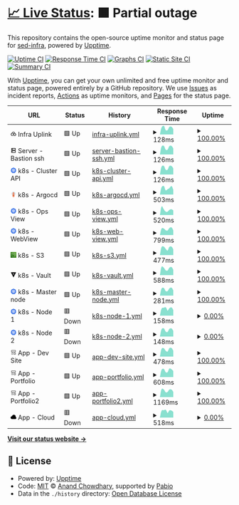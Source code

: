 # [📈 Live Status](https://sed-infra.github.io/upptime): <!--live status--> **🟧 Partial outage**

This repository contains the open-source uptime monitor and status page for [sed-infra](https://sed-infra.github.io/upptime), powered by [Upptime](https://github.com/upptime/upptime).

[![Uptime CI](https://github.com/sed-infra/upptime/workflows/Uptime%20CI/badge.svg)](https://github.com/sed-infra/upptime/actions?query=workflow%3A%22Uptime+CI%22)
[![Response Time CI](https://github.com/sed-infra/upptime/workflows/Response%20Time%20CI/badge.svg)](https://github.com/sed-infra/upptime/actions?query=workflow%3A%22Response+Time+CI%22)
[![Graphs CI](https://github.com/sed-infra/upptime/workflows/Graphs%20CI/badge.svg)](https://github.com/sed-infra/upptime/actions?query=workflow%3A%22Graphs+CI%22)
[![Static Site CI](https://github.com/sed-infra/upptime/workflows/Static%20Site%20CI/badge.svg)](https://github.com/sed-infra/upptime/actions?query=workflow%3A%22Static+Site+CI%22)
[![Summary CI](https://github.com/sed-infra/upptime/workflows/Summary%20CI/badge.svg)](https://github.com/sed-infra/upptime/actions?query=workflow%3A%22Summary+CI%22)

With [Upptime](https://upptime.js.org), you can get your own unlimited and free uptime monitor and status page, powered entirely by a GitHub repository. We use [Issues](https://github.com/sed-infra/upptime/issues) as incident reports, [Actions](https://github.com/sed-infra/upptime/actions) as uptime monitors, and [Pages](https://sed-infra.github.io/upptime) for the status page.

<!--start: status pages-->
<!-- This summary is generated by Upptime (https://github.com/upptime/upptime) -->
<!-- Do not edit this manually, your changes will be overwritten -->
<!-- prettier-ignore -->
| URL | Status | History | Response Time | Uptime |
| --- | ------ | ------- | ------------- | ------ |
| <img alt="" src="https://raw.githubusercontent.com/sed-infra/upptime/master/assets/sites/cloud_upload.svg" height="13"> Infra Uplink | 🟩 Up | [infra-uplink.yml](https://github.com/sed-infra/upptime/commits/HEAD/history/infra-uplink.yml) | <details><summary><img alt="Response time graph" src="./graphs/infra-uplink/response-time-week.png" height="20"> 128ms</summary><br><a href="https://status.cedricfarinazzo.fr/history/infra-uplink"><img alt="Response time 115" src="https://img.shields.io/endpoint?url=https%3A%2F%2Fraw.githubusercontent.com%2Fsed-infra%2Fupptime%2FHEAD%2Fapi%2Finfra-uplink%2Fresponse-time.json"></a><br><a href="https://status.cedricfarinazzo.fr/history/infra-uplink"><img alt="24-hour response time 106" src="https://img.shields.io/endpoint?url=https%3A%2F%2Fraw.githubusercontent.com%2Fsed-infra%2Fupptime%2FHEAD%2Fapi%2Finfra-uplink%2Fresponse-time-day.json"></a><br><a href="https://status.cedricfarinazzo.fr/history/infra-uplink"><img alt="7-day response time 128" src="https://img.shields.io/endpoint?url=https%3A%2F%2Fraw.githubusercontent.com%2Fsed-infra%2Fupptime%2FHEAD%2Fapi%2Finfra-uplink%2Fresponse-time-week.json"></a><br><a href="https://status.cedricfarinazzo.fr/history/infra-uplink"><img alt="30-day response time 168" src="https://img.shields.io/endpoint?url=https%3A%2F%2Fraw.githubusercontent.com%2Fsed-infra%2Fupptime%2FHEAD%2Fapi%2Finfra-uplink%2Fresponse-time-month.json"></a><br><a href="https://status.cedricfarinazzo.fr/history/infra-uplink"><img alt="1-year response time 115" src="https://img.shields.io/endpoint?url=https%3A%2F%2Fraw.githubusercontent.com%2Fsed-infra%2Fupptime%2FHEAD%2Fapi%2Finfra-uplink%2Fresponse-time-year.json"></a></details> | <details><summary><a href="https://status.cedricfarinazzo.fr/history/infra-uplink">100.00%</a></summary><a href="https://status.cedricfarinazzo.fr/history/infra-uplink"><img alt="All-time uptime 97.07%" src="https://img.shields.io/endpoint?url=https%3A%2F%2Fraw.githubusercontent.com%2Fsed-infra%2Fupptime%2FHEAD%2Fapi%2Finfra-uplink%2Fuptime.json"></a><br><a href="https://status.cedricfarinazzo.fr/history/infra-uplink"><img alt="24-hour uptime 100.00%" src="https://img.shields.io/endpoint?url=https%3A%2F%2Fraw.githubusercontent.com%2Fsed-infra%2Fupptime%2FHEAD%2Fapi%2Finfra-uplink%2Fuptime-day.json"></a><br><a href="https://status.cedricfarinazzo.fr/history/infra-uplink"><img alt="7-day uptime 100.00%" src="https://img.shields.io/endpoint?url=https%3A%2F%2Fraw.githubusercontent.com%2Fsed-infra%2Fupptime%2FHEAD%2Fapi%2Finfra-uplink%2Fuptime-week.json"></a><br><a href="https://status.cedricfarinazzo.fr/history/infra-uplink"><img alt="30-day uptime 100.00%" src="https://img.shields.io/endpoint?url=https%3A%2F%2Fraw.githubusercontent.com%2Fsed-infra%2Fupptime%2FHEAD%2Fapi%2Finfra-uplink%2Fuptime-month.json"></a><br><a href="https://status.cedricfarinazzo.fr/history/infra-uplink"><img alt="1-year uptime 97.07%" src="https://img.shields.io/endpoint?url=https%3A%2F%2Fraw.githubusercontent.com%2Fsed-infra%2Fupptime%2FHEAD%2Fapi%2Finfra-uplink%2Fuptime-year.json"></a></details>
| <img alt="" src="https://raw.githubusercontent.com/sed-infra/upptime/master/assets/sites/server.svg" height="13"> Server - Bastion ssh | 🟩 Up | [server-bastion-ssh.yml](https://github.com/sed-infra/upptime/commits/HEAD/history/server-bastion-ssh.yml) | <details><summary><img alt="Response time graph" src="./graphs/server-bastion-ssh/response-time-week.png" height="20"> 126ms</summary><br><a href="https://status.cedricfarinazzo.fr/history/server-bastion-ssh"><img alt="Response time 109" src="https://img.shields.io/endpoint?url=https%3A%2F%2Fraw.githubusercontent.com%2Fsed-infra%2Fupptime%2FHEAD%2Fapi%2Fserver-bastion-ssh%2Fresponse-time.json"></a><br><a href="https://status.cedricfarinazzo.fr/history/server-bastion-ssh"><img alt="24-hour response time 106" src="https://img.shields.io/endpoint?url=https%3A%2F%2Fraw.githubusercontent.com%2Fsed-infra%2Fupptime%2FHEAD%2Fapi%2Fserver-bastion-ssh%2Fresponse-time-day.json"></a><br><a href="https://status.cedricfarinazzo.fr/history/server-bastion-ssh"><img alt="7-day response time 126" src="https://img.shields.io/endpoint?url=https%3A%2F%2Fraw.githubusercontent.com%2Fsed-infra%2Fupptime%2FHEAD%2Fapi%2Fserver-bastion-ssh%2Fresponse-time-week.json"></a><br><a href="https://status.cedricfarinazzo.fr/history/server-bastion-ssh"><img alt="30-day response time 111" src="https://img.shields.io/endpoint?url=https%3A%2F%2Fraw.githubusercontent.com%2Fsed-infra%2Fupptime%2FHEAD%2Fapi%2Fserver-bastion-ssh%2Fresponse-time-month.json"></a><br><a href="https://status.cedricfarinazzo.fr/history/server-bastion-ssh"><img alt="1-year response time 109" src="https://img.shields.io/endpoint?url=https%3A%2F%2Fraw.githubusercontent.com%2Fsed-infra%2Fupptime%2FHEAD%2Fapi%2Fserver-bastion-ssh%2Fresponse-time-year.json"></a></details> | <details><summary><a href="https://status.cedricfarinazzo.fr/history/server-bastion-ssh">100.00%</a></summary><a href="https://status.cedricfarinazzo.fr/history/server-bastion-ssh"><img alt="All-time uptime 97.20%" src="https://img.shields.io/endpoint?url=https%3A%2F%2Fraw.githubusercontent.com%2Fsed-infra%2Fupptime%2FHEAD%2Fapi%2Fserver-bastion-ssh%2Fuptime.json"></a><br><a href="https://status.cedricfarinazzo.fr/history/server-bastion-ssh"><img alt="24-hour uptime 100.00%" src="https://img.shields.io/endpoint?url=https%3A%2F%2Fraw.githubusercontent.com%2Fsed-infra%2Fupptime%2FHEAD%2Fapi%2Fserver-bastion-ssh%2Fuptime-day.json"></a><br><a href="https://status.cedricfarinazzo.fr/history/server-bastion-ssh"><img alt="7-day uptime 100.00%" src="https://img.shields.io/endpoint?url=https%3A%2F%2Fraw.githubusercontent.com%2Fsed-infra%2Fupptime%2FHEAD%2Fapi%2Fserver-bastion-ssh%2Fuptime-week.json"></a><br><a href="https://status.cedricfarinazzo.fr/history/server-bastion-ssh"><img alt="30-day uptime 100.00%" src="https://img.shields.io/endpoint?url=https%3A%2F%2Fraw.githubusercontent.com%2Fsed-infra%2Fupptime%2FHEAD%2Fapi%2Fserver-bastion-ssh%2Fuptime-month.json"></a><br><a href="https://status.cedricfarinazzo.fr/history/server-bastion-ssh"><img alt="1-year uptime 97.20%" src="https://img.shields.io/endpoint?url=https%3A%2F%2Fraw.githubusercontent.com%2Fsed-infra%2Fupptime%2FHEAD%2Fapi%2Fserver-bastion-ssh%2Fuptime-year.json"></a></details>
| <img alt="" src="https://raw.githubusercontent.com/sed-infra/upptime/master/assets/sites/kubernetes.svg" height="13"> k8s - Cluster API | 🟩 Up | [k8s-cluster-api.yml](https://github.com/sed-infra/upptime/commits/HEAD/history/k8s-cluster-api.yml) | <details><summary><img alt="Response time graph" src="./graphs/k8s-cluster-api/response-time-week.png" height="20"> 126ms</summary><br><a href="https://status.cedricfarinazzo.fr/history/k8s-cluster-api"><img alt="Response time 109" src="https://img.shields.io/endpoint?url=https%3A%2F%2Fraw.githubusercontent.com%2Fsed-infra%2Fupptime%2FHEAD%2Fapi%2Fk8s-cluster-api%2Fresponse-time.json"></a><br><a href="https://status.cedricfarinazzo.fr/history/k8s-cluster-api"><img alt="24-hour response time 108" src="https://img.shields.io/endpoint?url=https%3A%2F%2Fraw.githubusercontent.com%2Fsed-infra%2Fupptime%2FHEAD%2Fapi%2Fk8s-cluster-api%2Fresponse-time-day.json"></a><br><a href="https://status.cedricfarinazzo.fr/history/k8s-cluster-api"><img alt="7-day response time 126" src="https://img.shields.io/endpoint?url=https%3A%2F%2Fraw.githubusercontent.com%2Fsed-infra%2Fupptime%2FHEAD%2Fapi%2Fk8s-cluster-api%2Fresponse-time-week.json"></a><br><a href="https://status.cedricfarinazzo.fr/history/k8s-cluster-api"><img alt="30-day response time 111" src="https://img.shields.io/endpoint?url=https%3A%2F%2Fraw.githubusercontent.com%2Fsed-infra%2Fupptime%2FHEAD%2Fapi%2Fk8s-cluster-api%2Fresponse-time-month.json"></a><br><a href="https://status.cedricfarinazzo.fr/history/k8s-cluster-api"><img alt="1-year response time 109" src="https://img.shields.io/endpoint?url=https%3A%2F%2Fraw.githubusercontent.com%2Fsed-infra%2Fupptime%2FHEAD%2Fapi%2Fk8s-cluster-api%2Fresponse-time-year.json"></a></details> | <details><summary><a href="https://status.cedricfarinazzo.fr/history/k8s-cluster-api">100.00%</a></summary><a href="https://status.cedricfarinazzo.fr/history/k8s-cluster-api"><img alt="All-time uptime 97.08%" src="https://img.shields.io/endpoint?url=https%3A%2F%2Fraw.githubusercontent.com%2Fsed-infra%2Fupptime%2FHEAD%2Fapi%2Fk8s-cluster-api%2Fuptime.json"></a><br><a href="https://status.cedricfarinazzo.fr/history/k8s-cluster-api"><img alt="24-hour uptime 100.00%" src="https://img.shields.io/endpoint?url=https%3A%2F%2Fraw.githubusercontent.com%2Fsed-infra%2Fupptime%2FHEAD%2Fapi%2Fk8s-cluster-api%2Fuptime-day.json"></a><br><a href="https://status.cedricfarinazzo.fr/history/k8s-cluster-api"><img alt="7-day uptime 100.00%" src="https://img.shields.io/endpoint?url=https%3A%2F%2Fraw.githubusercontent.com%2Fsed-infra%2Fupptime%2FHEAD%2Fapi%2Fk8s-cluster-api%2Fuptime-week.json"></a><br><a href="https://status.cedricfarinazzo.fr/history/k8s-cluster-api"><img alt="30-day uptime 100.00%" src="https://img.shields.io/endpoint?url=https%3A%2F%2Fraw.githubusercontent.com%2Fsed-infra%2Fupptime%2FHEAD%2Fapi%2Fk8s-cluster-api%2Fuptime-month.json"></a><br><a href="https://status.cedricfarinazzo.fr/history/k8s-cluster-api"><img alt="1-year uptime 97.08%" src="https://img.shields.io/endpoint?url=https%3A%2F%2Fraw.githubusercontent.com%2Fsed-infra%2Fupptime%2FHEAD%2Fapi%2Fk8s-cluster-api%2Fuptime-year.json"></a></details>
| <img alt="" src="https://raw.githubusercontent.com/sed-infra/upptime/master/assets/sites/argocd.svg" height="13"> k8s - Argocd | 🟩 Up | [k8s-argocd.yml](https://github.com/sed-infra/upptime/commits/HEAD/history/k8s-argocd.yml) | <details><summary><img alt="Response time graph" src="./graphs/k8s-argocd/response-time-week.png" height="20"> 503ms</summary><br><a href="https://status.cedricfarinazzo.fr/history/k8s-argocd"><img alt="Response time 505" src="https://img.shields.io/endpoint?url=https%3A%2F%2Fraw.githubusercontent.com%2Fsed-infra%2Fupptime%2FHEAD%2Fapi%2Fk8s-argocd%2Fresponse-time.json"></a><br><a href="https://status.cedricfarinazzo.fr/history/k8s-argocd"><img alt="24-hour response time 370" src="https://img.shields.io/endpoint?url=https%3A%2F%2Fraw.githubusercontent.com%2Fsed-infra%2Fupptime%2FHEAD%2Fapi%2Fk8s-argocd%2Fresponse-time-day.json"></a><br><a href="https://status.cedricfarinazzo.fr/history/k8s-argocd"><img alt="7-day response time 503" src="https://img.shields.io/endpoint?url=https%3A%2F%2Fraw.githubusercontent.com%2Fsed-infra%2Fupptime%2FHEAD%2Fapi%2Fk8s-argocd%2Fresponse-time-week.json"></a><br><a href="https://status.cedricfarinazzo.fr/history/k8s-argocd"><img alt="30-day response time 618" src="https://img.shields.io/endpoint?url=https%3A%2F%2Fraw.githubusercontent.com%2Fsed-infra%2Fupptime%2FHEAD%2Fapi%2Fk8s-argocd%2Fresponse-time-month.json"></a><br><a href="https://status.cedricfarinazzo.fr/history/k8s-argocd"><img alt="1-year response time 505" src="https://img.shields.io/endpoint?url=https%3A%2F%2Fraw.githubusercontent.com%2Fsed-infra%2Fupptime%2FHEAD%2Fapi%2Fk8s-argocd%2Fresponse-time-year.json"></a></details> | <details><summary><a href="https://status.cedricfarinazzo.fr/history/k8s-argocd">100.00%</a></summary><a href="https://status.cedricfarinazzo.fr/history/k8s-argocd"><img alt="All-time uptime 97.07%" src="https://img.shields.io/endpoint?url=https%3A%2F%2Fraw.githubusercontent.com%2Fsed-infra%2Fupptime%2FHEAD%2Fapi%2Fk8s-argocd%2Fuptime.json"></a><br><a href="https://status.cedricfarinazzo.fr/history/k8s-argocd"><img alt="24-hour uptime 100.00%" src="https://img.shields.io/endpoint?url=https%3A%2F%2Fraw.githubusercontent.com%2Fsed-infra%2Fupptime%2FHEAD%2Fapi%2Fk8s-argocd%2Fuptime-day.json"></a><br><a href="https://status.cedricfarinazzo.fr/history/k8s-argocd"><img alt="7-day uptime 100.00%" src="https://img.shields.io/endpoint?url=https%3A%2F%2Fraw.githubusercontent.com%2Fsed-infra%2Fupptime%2FHEAD%2Fapi%2Fk8s-argocd%2Fuptime-week.json"></a><br><a href="https://status.cedricfarinazzo.fr/history/k8s-argocd"><img alt="30-day uptime 100.00%" src="https://img.shields.io/endpoint?url=https%3A%2F%2Fraw.githubusercontent.com%2Fsed-infra%2Fupptime%2FHEAD%2Fapi%2Fk8s-argocd%2Fuptime-month.json"></a><br><a href="https://status.cedricfarinazzo.fr/history/k8s-argocd"><img alt="1-year uptime 97.07%" src="https://img.shields.io/endpoint?url=https%3A%2F%2Fraw.githubusercontent.com%2Fsed-infra%2Fupptime%2FHEAD%2Fapi%2Fk8s-argocd%2Fuptime-year.json"></a></details>
| <img alt="" src="https://raw.githubusercontent.com/sed-infra/upptime/master/assets/sites/kubernetes.svg" height="13"> k8s - Ops View | 🟩 Up | [k8s-ops-view.yml](https://github.com/sed-infra/upptime/commits/HEAD/history/k8s-ops-view.yml) | <details><summary><img alt="Response time graph" src="./graphs/k8s-ops-view/response-time-week.png" height="20"> 520ms</summary><br><a href="https://status.cedricfarinazzo.fr/history/k8s-ops-view"><img alt="Response time 479" src="https://img.shields.io/endpoint?url=https%3A%2F%2Fraw.githubusercontent.com%2Fsed-infra%2Fupptime%2FHEAD%2Fapi%2Fk8s-ops-view%2Fresponse-time.json"></a><br><a href="https://status.cedricfarinazzo.fr/history/k8s-ops-view"><img alt="24-hour response time 466" src="https://img.shields.io/endpoint?url=https%3A%2F%2Fraw.githubusercontent.com%2Fsed-infra%2Fupptime%2FHEAD%2Fapi%2Fk8s-ops-view%2Fresponse-time-day.json"></a><br><a href="https://status.cedricfarinazzo.fr/history/k8s-ops-view"><img alt="7-day response time 520" src="https://img.shields.io/endpoint?url=https%3A%2F%2Fraw.githubusercontent.com%2Fsed-infra%2Fupptime%2FHEAD%2Fapi%2Fk8s-ops-view%2Fresponse-time-week.json"></a><br><a href="https://status.cedricfarinazzo.fr/history/k8s-ops-view"><img alt="30-day response time 462" src="https://img.shields.io/endpoint?url=https%3A%2F%2Fraw.githubusercontent.com%2Fsed-infra%2Fupptime%2FHEAD%2Fapi%2Fk8s-ops-view%2Fresponse-time-month.json"></a><br><a href="https://status.cedricfarinazzo.fr/history/k8s-ops-view"><img alt="1-year response time 479" src="https://img.shields.io/endpoint?url=https%3A%2F%2Fraw.githubusercontent.com%2Fsed-infra%2Fupptime%2FHEAD%2Fapi%2Fk8s-ops-view%2Fresponse-time-year.json"></a></details> | <details><summary><a href="https://status.cedricfarinazzo.fr/history/k8s-ops-view">100.00%</a></summary><a href="https://status.cedricfarinazzo.fr/history/k8s-ops-view"><img alt="All-time uptime 97.08%" src="https://img.shields.io/endpoint?url=https%3A%2F%2Fraw.githubusercontent.com%2Fsed-infra%2Fupptime%2FHEAD%2Fapi%2Fk8s-ops-view%2Fuptime.json"></a><br><a href="https://status.cedricfarinazzo.fr/history/k8s-ops-view"><img alt="24-hour uptime 100.00%" src="https://img.shields.io/endpoint?url=https%3A%2F%2Fraw.githubusercontent.com%2Fsed-infra%2Fupptime%2FHEAD%2Fapi%2Fk8s-ops-view%2Fuptime-day.json"></a><br><a href="https://status.cedricfarinazzo.fr/history/k8s-ops-view"><img alt="7-day uptime 100.00%" src="https://img.shields.io/endpoint?url=https%3A%2F%2Fraw.githubusercontent.com%2Fsed-infra%2Fupptime%2FHEAD%2Fapi%2Fk8s-ops-view%2Fuptime-week.json"></a><br><a href="https://status.cedricfarinazzo.fr/history/k8s-ops-view"><img alt="30-day uptime 100.00%" src="https://img.shields.io/endpoint?url=https%3A%2F%2Fraw.githubusercontent.com%2Fsed-infra%2Fupptime%2FHEAD%2Fapi%2Fk8s-ops-view%2Fuptime-month.json"></a><br><a href="https://status.cedricfarinazzo.fr/history/k8s-ops-view"><img alt="1-year uptime 97.08%" src="https://img.shields.io/endpoint?url=https%3A%2F%2Fraw.githubusercontent.com%2Fsed-infra%2Fupptime%2FHEAD%2Fapi%2Fk8s-ops-view%2Fuptime-year.json"></a></details>
| <img alt="" src="https://raw.githubusercontent.com/sed-infra/upptime/master/assets/sites/kubernetes.svg" height="13"> k8s - WebView | 🟩 Up | [k8s-web-view.yml](https://github.com/sed-infra/upptime/commits/HEAD/history/k8s-web-view.yml) | <details><summary><img alt="Response time graph" src="./graphs/k8s-web-view/response-time-week.png" height="20"> 799ms</summary><br><a href="https://status.cedricfarinazzo.fr/history/k8s-web-view"><img alt="Response time 697" src="https://img.shields.io/endpoint?url=https%3A%2F%2Fraw.githubusercontent.com%2Fsed-infra%2Fupptime%2FHEAD%2Fapi%2Fk8s-web-view%2Fresponse-time.json"></a><br><a href="https://status.cedricfarinazzo.fr/history/k8s-web-view"><img alt="24-hour response time 617" src="https://img.shields.io/endpoint?url=https%3A%2F%2Fraw.githubusercontent.com%2Fsed-infra%2Fupptime%2FHEAD%2Fapi%2Fk8s-web-view%2Fresponse-time-day.json"></a><br><a href="https://status.cedricfarinazzo.fr/history/k8s-web-view"><img alt="7-day response time 799" src="https://img.shields.io/endpoint?url=https%3A%2F%2Fraw.githubusercontent.com%2Fsed-infra%2Fupptime%2FHEAD%2Fapi%2Fk8s-web-view%2Fresponse-time-week.json"></a><br><a href="https://status.cedricfarinazzo.fr/history/k8s-web-view"><img alt="30-day response time 710" src="https://img.shields.io/endpoint?url=https%3A%2F%2Fraw.githubusercontent.com%2Fsed-infra%2Fupptime%2FHEAD%2Fapi%2Fk8s-web-view%2Fresponse-time-month.json"></a><br><a href="https://status.cedricfarinazzo.fr/history/k8s-web-view"><img alt="1-year response time 697" src="https://img.shields.io/endpoint?url=https%3A%2F%2Fraw.githubusercontent.com%2Fsed-infra%2Fupptime%2FHEAD%2Fapi%2Fk8s-web-view%2Fresponse-time-year.json"></a></details> | <details><summary><a href="https://status.cedricfarinazzo.fr/history/k8s-web-view">100.00%</a></summary><a href="https://status.cedricfarinazzo.fr/history/k8s-web-view"><img alt="All-time uptime 97.08%" src="https://img.shields.io/endpoint?url=https%3A%2F%2Fraw.githubusercontent.com%2Fsed-infra%2Fupptime%2FHEAD%2Fapi%2Fk8s-web-view%2Fuptime.json"></a><br><a href="https://status.cedricfarinazzo.fr/history/k8s-web-view"><img alt="24-hour uptime 100.00%" src="https://img.shields.io/endpoint?url=https%3A%2F%2Fraw.githubusercontent.com%2Fsed-infra%2Fupptime%2FHEAD%2Fapi%2Fk8s-web-view%2Fuptime-day.json"></a><br><a href="https://status.cedricfarinazzo.fr/history/k8s-web-view"><img alt="7-day uptime 100.00%" src="https://img.shields.io/endpoint?url=https%3A%2F%2Fraw.githubusercontent.com%2Fsed-infra%2Fupptime%2FHEAD%2Fapi%2Fk8s-web-view%2Fuptime-week.json"></a><br><a href="https://status.cedricfarinazzo.fr/history/k8s-web-view"><img alt="30-day uptime 100.00%" src="https://img.shields.io/endpoint?url=https%3A%2F%2Fraw.githubusercontent.com%2Fsed-infra%2Fupptime%2FHEAD%2Fapi%2Fk8s-web-view%2Fuptime-month.json"></a><br><a href="https://status.cedricfarinazzo.fr/history/k8s-web-view"><img alt="1-year uptime 97.08%" src="https://img.shields.io/endpoint?url=https%3A%2F%2Fraw.githubusercontent.com%2Fsed-infra%2Fupptime%2FHEAD%2Fapi%2Fk8s-web-view%2Fuptime-year.json"></a></details>
| <img alt="" src="https://raw.githubusercontent.com/sed-infra/upptime/master/assets/sites/s3.svg" height="13"> k8s - S3 | 🟩 Up | [k8s-s3.yml](https://github.com/sed-infra/upptime/commits/HEAD/history/k8s-s3.yml) | <details><summary><img alt="Response time graph" src="./graphs/k8s-s3/response-time-week.png" height="20"> 477ms</summary><br><a href="https://status.cedricfarinazzo.fr/history/k8s-s3"><img alt="Response time 420" src="https://img.shields.io/endpoint?url=https%3A%2F%2Fraw.githubusercontent.com%2Fsed-infra%2Fupptime%2FHEAD%2Fapi%2Fk8s-s3%2Fresponse-time.json"></a><br><a href="https://status.cedricfarinazzo.fr/history/k8s-s3"><img alt="24-hour response time 378" src="https://img.shields.io/endpoint?url=https%3A%2F%2Fraw.githubusercontent.com%2Fsed-infra%2Fupptime%2FHEAD%2Fapi%2Fk8s-s3%2Fresponse-time-day.json"></a><br><a href="https://status.cedricfarinazzo.fr/history/k8s-s3"><img alt="7-day response time 477" src="https://img.shields.io/endpoint?url=https%3A%2F%2Fraw.githubusercontent.com%2Fsed-infra%2Fupptime%2FHEAD%2Fapi%2Fk8s-s3%2Fresponse-time-week.json"></a><br><a href="https://status.cedricfarinazzo.fr/history/k8s-s3"><img alt="30-day response time 438" src="https://img.shields.io/endpoint?url=https%3A%2F%2Fraw.githubusercontent.com%2Fsed-infra%2Fupptime%2FHEAD%2Fapi%2Fk8s-s3%2Fresponse-time-month.json"></a><br><a href="https://status.cedricfarinazzo.fr/history/k8s-s3"><img alt="1-year response time 420" src="https://img.shields.io/endpoint?url=https%3A%2F%2Fraw.githubusercontent.com%2Fsed-infra%2Fupptime%2FHEAD%2Fapi%2Fk8s-s3%2Fresponse-time-year.json"></a></details> | <details><summary><a href="https://status.cedricfarinazzo.fr/history/k8s-s3">100.00%</a></summary><a href="https://status.cedricfarinazzo.fr/history/k8s-s3"><img alt="All-time uptime 97.08%" src="https://img.shields.io/endpoint?url=https%3A%2F%2Fraw.githubusercontent.com%2Fsed-infra%2Fupptime%2FHEAD%2Fapi%2Fk8s-s3%2Fuptime.json"></a><br><a href="https://status.cedricfarinazzo.fr/history/k8s-s3"><img alt="24-hour uptime 100.00%" src="https://img.shields.io/endpoint?url=https%3A%2F%2Fraw.githubusercontent.com%2Fsed-infra%2Fupptime%2FHEAD%2Fapi%2Fk8s-s3%2Fuptime-day.json"></a><br><a href="https://status.cedricfarinazzo.fr/history/k8s-s3"><img alt="7-day uptime 100.00%" src="https://img.shields.io/endpoint?url=https%3A%2F%2Fraw.githubusercontent.com%2Fsed-infra%2Fupptime%2FHEAD%2Fapi%2Fk8s-s3%2Fuptime-week.json"></a><br><a href="https://status.cedricfarinazzo.fr/history/k8s-s3"><img alt="30-day uptime 100.00%" src="https://img.shields.io/endpoint?url=https%3A%2F%2Fraw.githubusercontent.com%2Fsed-infra%2Fupptime%2FHEAD%2Fapi%2Fk8s-s3%2Fuptime-month.json"></a><br><a href="https://status.cedricfarinazzo.fr/history/k8s-s3"><img alt="1-year uptime 97.08%" src="https://img.shields.io/endpoint?url=https%3A%2F%2Fraw.githubusercontent.com%2Fsed-infra%2Fupptime%2FHEAD%2Fapi%2Fk8s-s3%2Fuptime-year.json"></a></details>
| <img alt="" src="https://raw.githubusercontent.com/sed-infra/upptime/master/assets/sites/vault.svg" height="13"> k8s - Vault | 🟩 Up | [k8s-vault.yml](https://github.com/sed-infra/upptime/commits/HEAD/history/k8s-vault.yml) | <details><summary><img alt="Response time graph" src="./graphs/k8s-vault/response-time-week.png" height="20"> 588ms</summary><br><a href="https://status.cedricfarinazzo.fr/history/k8s-vault"><img alt="Response time 532" src="https://img.shields.io/endpoint?url=https%3A%2F%2Fraw.githubusercontent.com%2Fsed-infra%2Fupptime%2FHEAD%2Fapi%2Fk8s-vault%2Fresponse-time.json"></a><br><a href="https://status.cedricfarinazzo.fr/history/k8s-vault"><img alt="24-hour response time 465" src="https://img.shields.io/endpoint?url=https%3A%2F%2Fraw.githubusercontent.com%2Fsed-infra%2Fupptime%2FHEAD%2Fapi%2Fk8s-vault%2Fresponse-time-day.json"></a><br><a href="https://status.cedricfarinazzo.fr/history/k8s-vault"><img alt="7-day response time 588" src="https://img.shields.io/endpoint?url=https%3A%2F%2Fraw.githubusercontent.com%2Fsed-infra%2Fupptime%2FHEAD%2Fapi%2Fk8s-vault%2Fresponse-time-week.json"></a><br><a href="https://status.cedricfarinazzo.fr/history/k8s-vault"><img alt="30-day response time 609" src="https://img.shields.io/endpoint?url=https%3A%2F%2Fraw.githubusercontent.com%2Fsed-infra%2Fupptime%2FHEAD%2Fapi%2Fk8s-vault%2Fresponse-time-month.json"></a><br><a href="https://status.cedricfarinazzo.fr/history/k8s-vault"><img alt="1-year response time 532" src="https://img.shields.io/endpoint?url=https%3A%2F%2Fraw.githubusercontent.com%2Fsed-infra%2Fupptime%2FHEAD%2Fapi%2Fk8s-vault%2Fresponse-time-year.json"></a></details> | <details><summary><a href="https://status.cedricfarinazzo.fr/history/k8s-vault">100.00%</a></summary><a href="https://status.cedricfarinazzo.fr/history/k8s-vault"><img alt="All-time uptime 97.08%" src="https://img.shields.io/endpoint?url=https%3A%2F%2Fraw.githubusercontent.com%2Fsed-infra%2Fupptime%2FHEAD%2Fapi%2Fk8s-vault%2Fuptime.json"></a><br><a href="https://status.cedricfarinazzo.fr/history/k8s-vault"><img alt="24-hour uptime 100.00%" src="https://img.shields.io/endpoint?url=https%3A%2F%2Fraw.githubusercontent.com%2Fsed-infra%2Fupptime%2FHEAD%2Fapi%2Fk8s-vault%2Fuptime-day.json"></a><br><a href="https://status.cedricfarinazzo.fr/history/k8s-vault"><img alt="7-day uptime 100.00%" src="https://img.shields.io/endpoint?url=https%3A%2F%2Fraw.githubusercontent.com%2Fsed-infra%2Fupptime%2FHEAD%2Fapi%2Fk8s-vault%2Fuptime-week.json"></a><br><a href="https://status.cedricfarinazzo.fr/history/k8s-vault"><img alt="30-day uptime 100.00%" src="https://img.shields.io/endpoint?url=https%3A%2F%2Fraw.githubusercontent.com%2Fsed-infra%2Fupptime%2FHEAD%2Fapi%2Fk8s-vault%2Fuptime-month.json"></a><br><a href="https://status.cedricfarinazzo.fr/history/k8s-vault"><img alt="1-year uptime 97.08%" src="https://img.shields.io/endpoint?url=https%3A%2F%2Fraw.githubusercontent.com%2Fsed-infra%2Fupptime%2FHEAD%2Fapi%2Fk8s-vault%2Fuptime-year.json"></a></details>
| <img alt="" src="https://raw.githubusercontent.com/sed-infra/upptime/master/assets/sites/kubernetes.svg" height="13"> k8s - Master node | 🟩 Up | [k8s-master-node.yml](https://github.com/sed-infra/upptime/commits/HEAD/history/k8s-master-node.yml) | <details><summary><img alt="Response time graph" src="./graphs/k8s-master-node/response-time-week.png" height="20"> 281ms</summary><br><a href="https://status.cedricfarinazzo.fr/history/k8s-master-node"><img alt="Response time 246" src="https://img.shields.io/endpoint?url=https%3A%2F%2Fraw.githubusercontent.com%2Fsed-infra%2Fupptime%2FHEAD%2Fapi%2Fk8s-master-node%2Fresponse-time.json"></a><br><a href="https://status.cedricfarinazzo.fr/history/k8s-master-node"><img alt="24-hour response time 230" src="https://img.shields.io/endpoint?url=https%3A%2F%2Fraw.githubusercontent.com%2Fsed-infra%2Fupptime%2FHEAD%2Fapi%2Fk8s-master-node%2Fresponse-time-day.json"></a><br><a href="https://status.cedricfarinazzo.fr/history/k8s-master-node"><img alt="7-day response time 281" src="https://img.shields.io/endpoint?url=https%3A%2F%2Fraw.githubusercontent.com%2Fsed-infra%2Fupptime%2FHEAD%2Fapi%2Fk8s-master-node%2Fresponse-time-week.json"></a><br><a href="https://status.cedricfarinazzo.fr/history/k8s-master-node"><img alt="30-day response time 250" src="https://img.shields.io/endpoint?url=https%3A%2F%2Fraw.githubusercontent.com%2Fsed-infra%2Fupptime%2FHEAD%2Fapi%2Fk8s-master-node%2Fresponse-time-month.json"></a><br><a href="https://status.cedricfarinazzo.fr/history/k8s-master-node"><img alt="1-year response time 246" src="https://img.shields.io/endpoint?url=https%3A%2F%2Fraw.githubusercontent.com%2Fsed-infra%2Fupptime%2FHEAD%2Fapi%2Fk8s-master-node%2Fresponse-time-year.json"></a></details> | <details><summary><a href="https://status.cedricfarinazzo.fr/history/k8s-master-node">100.00%</a></summary><a href="https://status.cedricfarinazzo.fr/history/k8s-master-node"><img alt="All-time uptime 97.08%" src="https://img.shields.io/endpoint?url=https%3A%2F%2Fraw.githubusercontent.com%2Fsed-infra%2Fupptime%2FHEAD%2Fapi%2Fk8s-master-node%2Fuptime.json"></a><br><a href="https://status.cedricfarinazzo.fr/history/k8s-master-node"><img alt="24-hour uptime 100.00%" src="https://img.shields.io/endpoint?url=https%3A%2F%2Fraw.githubusercontent.com%2Fsed-infra%2Fupptime%2FHEAD%2Fapi%2Fk8s-master-node%2Fuptime-day.json"></a><br><a href="https://status.cedricfarinazzo.fr/history/k8s-master-node"><img alt="7-day uptime 100.00%" src="https://img.shields.io/endpoint?url=https%3A%2F%2Fraw.githubusercontent.com%2Fsed-infra%2Fupptime%2FHEAD%2Fapi%2Fk8s-master-node%2Fuptime-week.json"></a><br><a href="https://status.cedricfarinazzo.fr/history/k8s-master-node"><img alt="30-day uptime 100.00%" src="https://img.shields.io/endpoint?url=https%3A%2F%2Fraw.githubusercontent.com%2Fsed-infra%2Fupptime%2FHEAD%2Fapi%2Fk8s-master-node%2Fuptime-month.json"></a><br><a href="https://status.cedricfarinazzo.fr/history/k8s-master-node"><img alt="1-year uptime 97.08%" src="https://img.shields.io/endpoint?url=https%3A%2F%2Fraw.githubusercontent.com%2Fsed-infra%2Fupptime%2FHEAD%2Fapi%2Fk8s-master-node%2Fuptime-year.json"></a></details>
| <img alt="" src="https://raw.githubusercontent.com/sed-infra/upptime/master/assets/sites/kubernetes.svg" height="13"> k8s - Node 1 | 🟥 Down | [k8s-node-1.yml](https://github.com/sed-infra/upptime/commits/HEAD/history/k8s-node-1.yml) | <details><summary><img alt="Response time graph" src="./graphs/k8s-node-1/response-time-week.png" height="20"> 158ms</summary><br><a href="https://status.cedricfarinazzo.fr/history/k8s-node-1"><img alt="Response time 196" src="https://img.shields.io/endpoint?url=https%3A%2F%2Fraw.githubusercontent.com%2Fsed-infra%2Fupptime%2FHEAD%2Fapi%2Fk8s-node-1%2Fresponse-time.json"></a><br><a href="https://status.cedricfarinazzo.fr/history/k8s-node-1"><img alt="24-hour response time 124" src="https://img.shields.io/endpoint?url=https%3A%2F%2Fraw.githubusercontent.com%2Fsed-infra%2Fupptime%2FHEAD%2Fapi%2Fk8s-node-1%2Fresponse-time-day.json"></a><br><a href="https://status.cedricfarinazzo.fr/history/k8s-node-1"><img alt="7-day response time 158" src="https://img.shields.io/endpoint?url=https%3A%2F%2Fraw.githubusercontent.com%2Fsed-infra%2Fupptime%2FHEAD%2Fapi%2Fk8s-node-1%2Fresponse-time-week.json"></a><br><a href="https://status.cedricfarinazzo.fr/history/k8s-node-1"><img alt="30-day response time 162" src="https://img.shields.io/endpoint?url=https%3A%2F%2Fraw.githubusercontent.com%2Fsed-infra%2Fupptime%2FHEAD%2Fapi%2Fk8s-node-1%2Fresponse-time-month.json"></a><br><a href="https://status.cedricfarinazzo.fr/history/k8s-node-1"><img alt="1-year response time 196" src="https://img.shields.io/endpoint?url=https%3A%2F%2Fraw.githubusercontent.com%2Fsed-infra%2Fupptime%2FHEAD%2Fapi%2Fk8s-node-1%2Fresponse-time-year.json"></a></details> | <details><summary><a href="https://status.cedricfarinazzo.fr/history/k8s-node-1">0.00%</a></summary><a href="https://status.cedricfarinazzo.fr/history/k8s-node-1"><img alt="All-time uptime 0.00%" src="https://img.shields.io/endpoint?url=https%3A%2F%2Fraw.githubusercontent.com%2Fsed-infra%2Fupptime%2FHEAD%2Fapi%2Fk8s-node-1%2Fuptime.json"></a><br><a href="https://status.cedricfarinazzo.fr/history/k8s-node-1"><img alt="24-hour uptime 0.00%" src="https://img.shields.io/endpoint?url=https%3A%2F%2Fraw.githubusercontent.com%2Fsed-infra%2Fupptime%2FHEAD%2Fapi%2Fk8s-node-1%2Fuptime-day.json"></a><br><a href="https://status.cedricfarinazzo.fr/history/k8s-node-1"><img alt="7-day uptime 0.00%" src="https://img.shields.io/endpoint?url=https%3A%2F%2Fraw.githubusercontent.com%2Fsed-infra%2Fupptime%2FHEAD%2Fapi%2Fk8s-node-1%2Fuptime-week.json"></a><br><a href="https://status.cedricfarinazzo.fr/history/k8s-node-1"><img alt="30-day uptime 0.00%" src="https://img.shields.io/endpoint?url=https%3A%2F%2Fraw.githubusercontent.com%2Fsed-infra%2Fupptime%2FHEAD%2Fapi%2Fk8s-node-1%2Fuptime-month.json"></a><br><a href="https://status.cedricfarinazzo.fr/history/k8s-node-1"><img alt="1-year uptime 0.00%" src="https://img.shields.io/endpoint?url=https%3A%2F%2Fraw.githubusercontent.com%2Fsed-infra%2Fupptime%2FHEAD%2Fapi%2Fk8s-node-1%2Fuptime-year.json"></a></details>
| <img alt="" src="https://raw.githubusercontent.com/sed-infra/upptime/master/assets/sites/kubernetes.svg" height="13"> k8s - Node 2 | 🟥 Down | [k8s-node-2.yml](https://github.com/sed-infra/upptime/commits/HEAD/history/k8s-node-2.yml) | <details><summary><img alt="Response time graph" src="./graphs/k8s-node-2/response-time-week.png" height="20"> 148ms</summary><br><a href="https://status.cedricfarinazzo.fr/history/k8s-node-2"><img alt="Response time 132" src="https://img.shields.io/endpoint?url=https%3A%2F%2Fraw.githubusercontent.com%2Fsed-infra%2Fupptime%2FHEAD%2Fapi%2Fk8s-node-2%2Fresponse-time.json"></a><br><a href="https://status.cedricfarinazzo.fr/history/k8s-node-2"><img alt="24-hour response time 124" src="https://img.shields.io/endpoint?url=https%3A%2F%2Fraw.githubusercontent.com%2Fsed-infra%2Fupptime%2FHEAD%2Fapi%2Fk8s-node-2%2Fresponse-time-day.json"></a><br><a href="https://status.cedricfarinazzo.fr/history/k8s-node-2"><img alt="7-day response time 148" src="https://img.shields.io/endpoint?url=https%3A%2F%2Fraw.githubusercontent.com%2Fsed-infra%2Fupptime%2FHEAD%2Fapi%2Fk8s-node-2%2Fresponse-time-week.json"></a><br><a href="https://status.cedricfarinazzo.fr/history/k8s-node-2"><img alt="30-day response time 133" src="https://img.shields.io/endpoint?url=https%3A%2F%2Fraw.githubusercontent.com%2Fsed-infra%2Fupptime%2FHEAD%2Fapi%2Fk8s-node-2%2Fresponse-time-month.json"></a><br><a href="https://status.cedricfarinazzo.fr/history/k8s-node-2"><img alt="1-year response time 132" src="https://img.shields.io/endpoint?url=https%3A%2F%2Fraw.githubusercontent.com%2Fsed-infra%2Fupptime%2FHEAD%2Fapi%2Fk8s-node-2%2Fresponse-time-year.json"></a></details> | <details><summary><a href="https://status.cedricfarinazzo.fr/history/k8s-node-2">0.00%</a></summary><a href="https://status.cedricfarinazzo.fr/history/k8s-node-2"><img alt="All-time uptime 14.46%" src="https://img.shields.io/endpoint?url=https%3A%2F%2Fraw.githubusercontent.com%2Fsed-infra%2Fupptime%2FHEAD%2Fapi%2Fk8s-node-2%2Fuptime.json"></a><br><a href="https://status.cedricfarinazzo.fr/history/k8s-node-2"><img alt="24-hour uptime 0.00%" src="https://img.shields.io/endpoint?url=https%3A%2F%2Fraw.githubusercontent.com%2Fsed-infra%2Fupptime%2FHEAD%2Fapi%2Fk8s-node-2%2Fuptime-day.json"></a><br><a href="https://status.cedricfarinazzo.fr/history/k8s-node-2"><img alt="7-day uptime 0.00%" src="https://img.shields.io/endpoint?url=https%3A%2F%2Fraw.githubusercontent.com%2Fsed-infra%2Fupptime%2FHEAD%2Fapi%2Fk8s-node-2%2Fuptime-week.json"></a><br><a href="https://status.cedricfarinazzo.fr/history/k8s-node-2"><img alt="30-day uptime 0.00%" src="https://img.shields.io/endpoint?url=https%3A%2F%2Fraw.githubusercontent.com%2Fsed-infra%2Fupptime%2FHEAD%2Fapi%2Fk8s-node-2%2Fuptime-month.json"></a><br><a href="https://status.cedricfarinazzo.fr/history/k8s-node-2"><img alt="1-year uptime 14.46%" src="https://img.shields.io/endpoint?url=https%3A%2F%2Fraw.githubusercontent.com%2Fsed-infra%2Fupptime%2FHEAD%2Fapi%2Fk8s-node-2%2Fuptime-year.json"></a></details>
| <img alt="" src="https://raw.githubusercontent.com/sed-infra/upptime/master/assets/sites/blog.svg" height="13"> App - Dev Site | 🟩 Up | [app-dev-site.yml](https://github.com/sed-infra/upptime/commits/HEAD/history/app-dev-site.yml) | <details><summary><img alt="Response time graph" src="./graphs/app-dev-site/response-time-week.png" height="20"> 478ms</summary><br><a href="https://status.cedricfarinazzo.fr/history/app-dev-site"><img alt="Response time 415" src="https://img.shields.io/endpoint?url=https%3A%2F%2Fraw.githubusercontent.com%2Fsed-infra%2Fupptime%2FHEAD%2Fapi%2Fapp-dev-site%2Fresponse-time.json"></a><br><a href="https://status.cedricfarinazzo.fr/history/app-dev-site"><img alt="24-hour response time 387" src="https://img.shields.io/endpoint?url=https%3A%2F%2Fraw.githubusercontent.com%2Fsed-infra%2Fupptime%2FHEAD%2Fapi%2Fapp-dev-site%2Fresponse-time-day.json"></a><br><a href="https://status.cedricfarinazzo.fr/history/app-dev-site"><img alt="7-day response time 478" src="https://img.shields.io/endpoint?url=https%3A%2F%2Fraw.githubusercontent.com%2Fsed-infra%2Fupptime%2FHEAD%2Fapi%2Fapp-dev-site%2Fresponse-time-week.json"></a><br><a href="https://status.cedricfarinazzo.fr/history/app-dev-site"><img alt="30-day response time 427" src="https://img.shields.io/endpoint?url=https%3A%2F%2Fraw.githubusercontent.com%2Fsed-infra%2Fupptime%2FHEAD%2Fapi%2Fapp-dev-site%2Fresponse-time-month.json"></a><br><a href="https://status.cedricfarinazzo.fr/history/app-dev-site"><img alt="1-year response time 415" src="https://img.shields.io/endpoint?url=https%3A%2F%2Fraw.githubusercontent.com%2Fsed-infra%2Fupptime%2FHEAD%2Fapi%2Fapp-dev-site%2Fresponse-time-year.json"></a></details> | <details><summary><a href="https://status.cedricfarinazzo.fr/history/app-dev-site">100.00%</a></summary><a href="https://status.cedricfarinazzo.fr/history/app-dev-site"><img alt="All-time uptime 97.09%" src="https://img.shields.io/endpoint?url=https%3A%2F%2Fraw.githubusercontent.com%2Fsed-infra%2Fupptime%2FHEAD%2Fapi%2Fapp-dev-site%2Fuptime.json"></a><br><a href="https://status.cedricfarinazzo.fr/history/app-dev-site"><img alt="24-hour uptime 100.00%" src="https://img.shields.io/endpoint?url=https%3A%2F%2Fraw.githubusercontent.com%2Fsed-infra%2Fupptime%2FHEAD%2Fapi%2Fapp-dev-site%2Fuptime-day.json"></a><br><a href="https://status.cedricfarinazzo.fr/history/app-dev-site"><img alt="7-day uptime 100.00%" src="https://img.shields.io/endpoint?url=https%3A%2F%2Fraw.githubusercontent.com%2Fsed-infra%2Fupptime%2FHEAD%2Fapi%2Fapp-dev-site%2Fuptime-week.json"></a><br><a href="https://status.cedricfarinazzo.fr/history/app-dev-site"><img alt="30-day uptime 100.00%" src="https://img.shields.io/endpoint?url=https%3A%2F%2Fraw.githubusercontent.com%2Fsed-infra%2Fupptime%2FHEAD%2Fapi%2Fapp-dev-site%2Fuptime-month.json"></a><br><a href="https://status.cedricfarinazzo.fr/history/app-dev-site"><img alt="1-year uptime 97.09%" src="https://img.shields.io/endpoint?url=https%3A%2F%2Fraw.githubusercontent.com%2Fsed-infra%2Fupptime%2FHEAD%2Fapi%2Fapp-dev-site%2Fuptime-year.json"></a></details>
| <img alt="" src="https://raw.githubusercontent.com/sed-infra/upptime/master/assets/sites/blog.svg" height="13"> App - Portfolio | 🟩 Up | [app-portfolio.yml](https://github.com/sed-infra/upptime/commits/HEAD/history/app-portfolio.yml) | <details><summary><img alt="Response time graph" src="./graphs/app-portfolio/response-time-week.png" height="20"> 608ms</summary><br><a href="https://status.cedricfarinazzo.fr/history/app-portfolio"><img alt="Response time 530" src="https://img.shields.io/endpoint?url=https%3A%2F%2Fraw.githubusercontent.com%2Fsed-infra%2Fupptime%2FHEAD%2Fapi%2Fapp-portfolio%2Fresponse-time.json"></a><br><a href="https://status.cedricfarinazzo.fr/history/app-portfolio"><img alt="24-hour response time 535" src="https://img.shields.io/endpoint?url=https%3A%2F%2Fraw.githubusercontent.com%2Fsed-infra%2Fupptime%2FHEAD%2Fapi%2Fapp-portfolio%2Fresponse-time-day.json"></a><br><a href="https://status.cedricfarinazzo.fr/history/app-portfolio"><img alt="7-day response time 608" src="https://img.shields.io/endpoint?url=https%3A%2F%2Fraw.githubusercontent.com%2Fsed-infra%2Fupptime%2FHEAD%2Fapi%2Fapp-portfolio%2Fresponse-time-week.json"></a><br><a href="https://status.cedricfarinazzo.fr/history/app-portfolio"><img alt="30-day response time 545" src="https://img.shields.io/endpoint?url=https%3A%2F%2Fraw.githubusercontent.com%2Fsed-infra%2Fupptime%2FHEAD%2Fapi%2Fapp-portfolio%2Fresponse-time-month.json"></a><br><a href="https://status.cedricfarinazzo.fr/history/app-portfolio"><img alt="1-year response time 530" src="https://img.shields.io/endpoint?url=https%3A%2F%2Fraw.githubusercontent.com%2Fsed-infra%2Fupptime%2FHEAD%2Fapi%2Fapp-portfolio%2Fresponse-time-year.json"></a></details> | <details><summary><a href="https://status.cedricfarinazzo.fr/history/app-portfolio">100.00%</a></summary><a href="https://status.cedricfarinazzo.fr/history/app-portfolio"><img alt="All-time uptime 97.09%" src="https://img.shields.io/endpoint?url=https%3A%2F%2Fraw.githubusercontent.com%2Fsed-infra%2Fupptime%2FHEAD%2Fapi%2Fapp-portfolio%2Fuptime.json"></a><br><a href="https://status.cedricfarinazzo.fr/history/app-portfolio"><img alt="24-hour uptime 100.00%" src="https://img.shields.io/endpoint?url=https%3A%2F%2Fraw.githubusercontent.com%2Fsed-infra%2Fupptime%2FHEAD%2Fapi%2Fapp-portfolio%2Fuptime-day.json"></a><br><a href="https://status.cedricfarinazzo.fr/history/app-portfolio"><img alt="7-day uptime 100.00%" src="https://img.shields.io/endpoint?url=https%3A%2F%2Fraw.githubusercontent.com%2Fsed-infra%2Fupptime%2FHEAD%2Fapi%2Fapp-portfolio%2Fuptime-week.json"></a><br><a href="https://status.cedricfarinazzo.fr/history/app-portfolio"><img alt="30-day uptime 100.00%" src="https://img.shields.io/endpoint?url=https%3A%2F%2Fraw.githubusercontent.com%2Fsed-infra%2Fupptime%2FHEAD%2Fapi%2Fapp-portfolio%2Fuptime-month.json"></a><br><a href="https://status.cedricfarinazzo.fr/history/app-portfolio"><img alt="1-year uptime 97.09%" src="https://img.shields.io/endpoint?url=https%3A%2F%2Fraw.githubusercontent.com%2Fsed-infra%2Fupptime%2FHEAD%2Fapi%2Fapp-portfolio%2Fuptime-year.json"></a></details>
| <img alt="" src="https://raw.githubusercontent.com/sed-infra/upptime/master/assets/sites/blog.svg" height="13"> App - Portfolio2 | 🟩 Up | [app-portfolio2.yml](https://github.com/sed-infra/upptime/commits/HEAD/history/app-portfolio2.yml) | <details><summary><img alt="Response time graph" src="./graphs/app-portfolio2/response-time-week.png" height="20"> 1169ms</summary><br><a href="https://status.cedricfarinazzo.fr/history/app-portfolio2"><img alt="Response time 1071" src="https://img.shields.io/endpoint?url=https%3A%2F%2Fraw.githubusercontent.com%2Fsed-infra%2Fupptime%2FHEAD%2Fapi%2Fapp-portfolio2%2Fresponse-time.json"></a><br><a href="https://status.cedricfarinazzo.fr/history/app-portfolio2"><img alt="24-hour response time 926" src="https://img.shields.io/endpoint?url=https%3A%2F%2Fraw.githubusercontent.com%2Fsed-infra%2Fupptime%2FHEAD%2Fapi%2Fapp-portfolio2%2Fresponse-time-day.json"></a><br><a href="https://status.cedricfarinazzo.fr/history/app-portfolio2"><img alt="7-day response time 1169" src="https://img.shields.io/endpoint?url=https%3A%2F%2Fraw.githubusercontent.com%2Fsed-infra%2Fupptime%2FHEAD%2Fapi%2Fapp-portfolio2%2Fresponse-time-week.json"></a><br><a href="https://status.cedricfarinazzo.fr/history/app-portfolio2"><img alt="30-day response time 1055" src="https://img.shields.io/endpoint?url=https%3A%2F%2Fraw.githubusercontent.com%2Fsed-infra%2Fupptime%2FHEAD%2Fapi%2Fapp-portfolio2%2Fresponse-time-month.json"></a><br><a href="https://status.cedricfarinazzo.fr/history/app-portfolio2"><img alt="1-year response time 1071" src="https://img.shields.io/endpoint?url=https%3A%2F%2Fraw.githubusercontent.com%2Fsed-infra%2Fupptime%2FHEAD%2Fapi%2Fapp-portfolio2%2Fresponse-time-year.json"></a></details> | <details><summary><a href="https://status.cedricfarinazzo.fr/history/app-portfolio2">100.00%</a></summary><a href="https://status.cedricfarinazzo.fr/history/app-portfolio2"><img alt="All-time uptime 97.06%" src="https://img.shields.io/endpoint?url=https%3A%2F%2Fraw.githubusercontent.com%2Fsed-infra%2Fupptime%2FHEAD%2Fapi%2Fapp-portfolio2%2Fuptime.json"></a><br><a href="https://status.cedricfarinazzo.fr/history/app-portfolio2"><img alt="24-hour uptime 100.00%" src="https://img.shields.io/endpoint?url=https%3A%2F%2Fraw.githubusercontent.com%2Fsed-infra%2Fupptime%2FHEAD%2Fapi%2Fapp-portfolio2%2Fuptime-day.json"></a><br><a href="https://status.cedricfarinazzo.fr/history/app-portfolio2"><img alt="7-day uptime 100.00%" src="https://img.shields.io/endpoint?url=https%3A%2F%2Fraw.githubusercontent.com%2Fsed-infra%2Fupptime%2FHEAD%2Fapi%2Fapp-portfolio2%2Fuptime-week.json"></a><br><a href="https://status.cedricfarinazzo.fr/history/app-portfolio2"><img alt="30-day uptime 100.00%" src="https://img.shields.io/endpoint?url=https%3A%2F%2Fraw.githubusercontent.com%2Fsed-infra%2Fupptime%2FHEAD%2Fapi%2Fapp-portfolio2%2Fuptime-month.json"></a><br><a href="https://status.cedricfarinazzo.fr/history/app-portfolio2"><img alt="1-year uptime 97.06%" src="https://img.shields.io/endpoint?url=https%3A%2F%2Fraw.githubusercontent.com%2Fsed-infra%2Fupptime%2FHEAD%2Fapi%2Fapp-portfolio2%2Fuptime-year.json"></a></details>
| <img alt="" src="https://raw.githubusercontent.com/sed-infra/upptime/master/assets/sites/cloud.svg" height="13"> App - Cloud | 🟥 Down | [app-cloud.yml](https://github.com/sed-infra/upptime/commits/HEAD/history/app-cloud.yml) | <details><summary><img alt="Response time graph" src="./graphs/app-cloud/response-time-week.png" height="20"> 518ms</summary><br><a href="https://status.cedricfarinazzo.fr/history/app-cloud"><img alt="Response time 1058" src="https://img.shields.io/endpoint?url=https%3A%2F%2Fraw.githubusercontent.com%2Fsed-infra%2Fupptime%2FHEAD%2Fapi%2Fapp-cloud%2Fresponse-time.json"></a><br><a href="https://status.cedricfarinazzo.fr/history/app-cloud"><img alt="24-hour response time 439" src="https://img.shields.io/endpoint?url=https%3A%2F%2Fraw.githubusercontent.com%2Fsed-infra%2Fupptime%2FHEAD%2Fapi%2Fapp-cloud%2Fresponse-time-day.json"></a><br><a href="https://status.cedricfarinazzo.fr/history/app-cloud"><img alt="7-day response time 518" src="https://img.shields.io/endpoint?url=https%3A%2F%2Fraw.githubusercontent.com%2Fsed-infra%2Fupptime%2FHEAD%2Fapi%2Fapp-cloud%2Fresponse-time-week.json"></a><br><a href="https://status.cedricfarinazzo.fr/history/app-cloud"><img alt="30-day response time 483" src="https://img.shields.io/endpoint?url=https%3A%2F%2Fraw.githubusercontent.com%2Fsed-infra%2Fupptime%2FHEAD%2Fapi%2Fapp-cloud%2Fresponse-time-month.json"></a><br><a href="https://status.cedricfarinazzo.fr/history/app-cloud"><img alt="1-year response time 1058" src="https://img.shields.io/endpoint?url=https%3A%2F%2Fraw.githubusercontent.com%2Fsed-infra%2Fupptime%2FHEAD%2Fapi%2Fapp-cloud%2Fresponse-time-year.json"></a></details> | <details><summary><a href="https://status.cedricfarinazzo.fr/history/app-cloud">0.00%</a></summary><a href="https://status.cedricfarinazzo.fr/history/app-cloud"><img alt="All-time uptime 48.82%" src="https://img.shields.io/endpoint?url=https%3A%2F%2Fraw.githubusercontent.com%2Fsed-infra%2Fupptime%2FHEAD%2Fapi%2Fapp-cloud%2Fuptime.json"></a><br><a href="https://status.cedricfarinazzo.fr/history/app-cloud"><img alt="24-hour uptime 0.00%" src="https://img.shields.io/endpoint?url=https%3A%2F%2Fraw.githubusercontent.com%2Fsed-infra%2Fupptime%2FHEAD%2Fapi%2Fapp-cloud%2Fuptime-day.json"></a><br><a href="https://status.cedricfarinazzo.fr/history/app-cloud"><img alt="7-day uptime 0.00%" src="https://img.shields.io/endpoint?url=https%3A%2F%2Fraw.githubusercontent.com%2Fsed-infra%2Fupptime%2FHEAD%2Fapi%2Fapp-cloud%2Fuptime-week.json"></a><br><a href="https://status.cedricfarinazzo.fr/history/app-cloud"><img alt="30-day uptime 0.00%" src="https://img.shields.io/endpoint?url=https%3A%2F%2Fraw.githubusercontent.com%2Fsed-infra%2Fupptime%2FHEAD%2Fapi%2Fapp-cloud%2Fuptime-month.json"></a><br><a href="https://status.cedricfarinazzo.fr/history/app-cloud"><img alt="1-year uptime 48.82%" src="https://img.shields.io/endpoint?url=https%3A%2F%2Fraw.githubusercontent.com%2Fsed-infra%2Fupptime%2FHEAD%2Fapi%2Fapp-cloud%2Fuptime-year.json"></a></details>

<!--end: status pages-->

[**Visit our status website →**](https://sed-infra.github.io/upptime)

## 📄 License

- Powered by: [Upptime](https://github.com/upptime/upptime)
- Code: [MIT](./LICENSE) © [Anand Chowdhary](https://anandchowdhary.com), supported by [Pabio](https://pabio.com)
- Data in the `./history` directory: [Open Database License](https://opendatacommons.org/licenses/odbl/1-0/)

